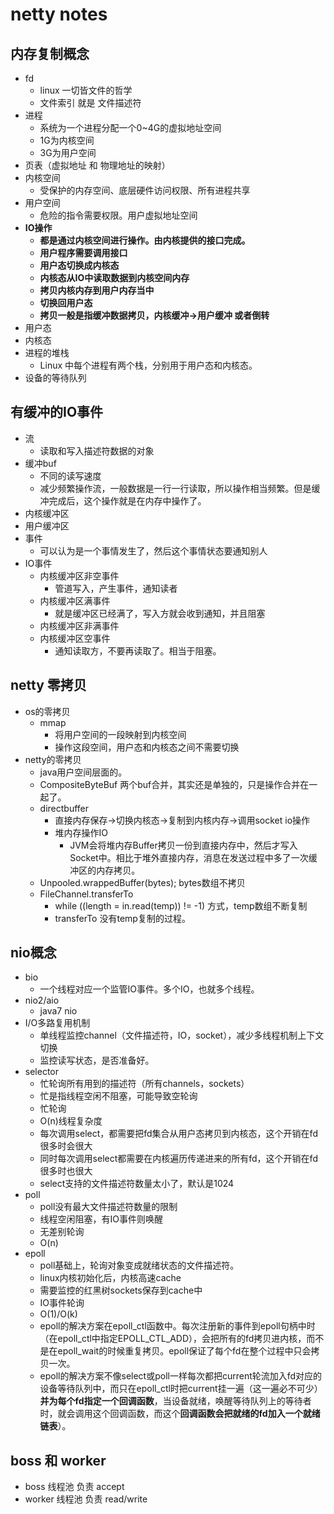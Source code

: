 # netty notes

## 内存复制概念

- fd
  - linux 一切皆文件的哲学
  - 文件索引 就是 文件描述符
- 进程
  - 系统为一个进程分配一个0~4G的虚拟地址空间
  - 1G为内核空间
  - 3G为用户空间
- 页表（虚拟地址 和 物理地址的映射）
- 内核空间
  - 受保护的内存空间、底层硬件访问权限、所有进程共享
- 用户空间
  - 危险的指令需要权限。用户虚拟地址空间
- **IO操作**
  - **都是通过内核空间进行操作。由内核提供的接口完成。**
  - **用户程序需要调用接口**
  - **用户态切换成内核态**
  - **内核态从IO中读取数据到内核空间内存**
  - **拷贝内核内存到用户内存当中**
  - **切换回用户态**
  - **拷贝一般是指缓冲数据拷贝，内核缓冲->用户缓冲 或者倒转**
- 用户态
- 内核态
- 进程的堆栈
  - Linux 中每个进程有两个栈，分别用于用户态和内核态。
- 设备的等待队列

## 有缓冲的IO事件

- 流
  - 读取和写入描述符数据的对象
- 缓冲buf
  - 不同的读写速度
  - 减少频繁操作流，一般数据是一行一行读取，所以操作相当频繁。但是缓冲完成后，这个操作就是在内存中操作了。
- 内核缓冲区
- 用户缓冲区
- 事件
  - 可以认为是一个事情发生了，然后这个事情状态要通知别人
- IO事件
  - 内核缓冲区非空事件
    - 管道写入，产生事件，通知读者
  - 内核缓冲区满事件
    - 就是缓冲区已经满了，写入方就会收到通知，并且阻塞
  - 内核缓冲区非满事件
  - 内核缓冲区空事件
    - 通知读取方，不要再读取了。相当于阻塞。

## netty 零拷贝

- os的零拷贝
  - mmap
    - 将用户空间的一段映射到内核空间
    - 操作这段空间，用户态和内核态之间不需要切换
- netty的零拷贝
  - java用户空间层面的。
  - CompositeByteBuf 两个buf合并，其实还是单独的，只是操作合并在一起了。
  - directbuffer
    - 直接内存保存->切换内核态->复制到内核内存->调用socket io操作
    - 堆内存操作IO
      - JVM会将堆内存Buffer拷贝一份到直接内存中，然后才写入Socket中。相比于堆外直接内存，消息在发送过程中多了一次缓冲区的内存拷贝。
  - Unpooled.wrappedBuffer(bytes); bytes数组不拷贝
  - FileChannel.transferTo
    - while ((length = in.read(temp)) != -1) 方式，temp数组不断复制
    - transferTo 没有temp复制的过程。

## nio概念

- bio
  - 一个线程对应一个监管IO事件。多个IO，也就多个线程。
- nio2/aio
  - java7 nio
- I/O多路复用机制
  - 单线程监控channel（文件描述符，IO，socket），减少多线程机制上下文切换
  - 监控读写状态，是否准备好。
- selector
  - 忙轮询所有用到的描述符（所有channels，sockets）
  - 忙是指线程空闲不阻塞，可能导致空轮询
  - 忙轮询
  - O(n)线程复杂度
  - 每次调用select，都需要把fd集合从用户态拷贝到内核态，这个开销在fd很多时会很大
  - 同时每次调用select都需要在内核遍历传递进来的所有fd，这个开销在fd很多时也很大
  - select支持的文件描述符数量太小了，默认是1024
- poll
  - poll没有最大文件描述符数量的限制
  - 线程空闲阻塞，有IO事件则唤醒
  - 无差别轮询
  - O(n)
- epoll
  - poll基础上，轮询对象变成就绪状态的文件描述符。
  - linux内核初始化后，内核高速cache
  - 需要监控的红黑树sockets保存到cache中
  - IO事件轮询
  - O(1)/O(k)
  - epoll的解决方案在epoll_ctl函数中。每次注册新的事件到epoll句柄中时（在epoll_ctl中指定EPOLL_CTL_ADD），会把所有的fd拷贝进内核，而不是在epoll_wait的时候重复拷贝。epoll保证了每个fd在整个过程中只会拷贝一次。
  - epoll的解决方案不像select或poll一样每次都把current轮流加入fd对应的设备等待队列中，而只在epoll_ctl时把current挂一遍（这一遍必不可少）**并为每个fd指定一个回调函数**，当设备就绪，唤醒等待队列上的等待者时，就会调用这个回调函数，而这个**回调函数会把就绪的fd加入一个就绪链表**）。

## boss 和 worker

- boss 线程池 负责 accept
- worker 线程池 负责 read/write
